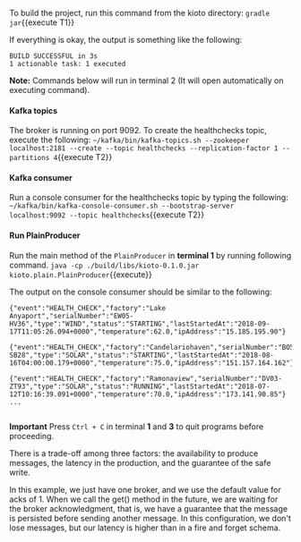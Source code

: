To build the project, run this command from the kioto directory:
`gradle jar`{{execute T1}} 

If everything is okay, the output is something like the following:

```
BUILD SUCCESSFUL in 3s
1 actionable task: 1 executed
```


**Note:** Commands below will run in terminal 2 (It will open automatically on executing command). 

#### Kafka topics
The broker is running on port 9092. To create the healthchecks topic, execute the following:
`~/kafka/bin/kafka-topics.sh --zookeeper localhost:2181 --create --topic healthchecks --replication-factor 1 --partitions 4`{{execute T2}} 


#### Kafka consumer
Run a console consumer for the healthchecks topic by typing the following:
`~/kafka/bin/kafka-console-consumer.sh --bootstrap-server localhost:9092 --topic healthchecks`{{execute T2}} 


#### Run PlainProducer
Run the main method of the `PlainProducer` in **terminal 1** by running following command.
`java -cp ./build/libs/kioto-0.1.0.jar kioto.plain.PlainProducer`{{execute}} 


The output on the console consumer should be similar to the following:

```
{"event":"HEALTH_CHECK","factory":"Lake Anyaport","serialNumber":"EW05-HV36","type":"WIND","status":"STARTING","lastStartedAt":"2018-09-17T11:05:26.094+0000","temperature":62.0,"ipAddress":"15.185.195.90"}

{"event":"HEALTH_CHECK","factory":"Candelariohaven","serialNumber":"BO58-SB28","type":"SOLAR","status":"STARTING","lastStartedAt":"2018-08-16T04:00:00.179+0000","temperature":75.0,"ipAddress":"151.157.164.162"}

{"event":"HEALTH_CHECK","factory":"Ramonaview","serialNumber":"DV03-ZT93","type":"SOLAR","status":"RUNNING","lastStartedAt":"2018-07-12T10:16:39.091+0000","temperature":70.0,"ipAddress":"173.141.90.85"}
...
 
```

**Important** Press `Ctrl + C` in terminal **1** and **3** to quit programs before proceeding.


There is a trade-off among three factors: the availability to produce messages, the latency in the production, and the guarantee of the safe write.

In this example, we just have one broker, and we use the default value for acks of 1. When we call the get() method in the future, we are waiting for the broker acknowledgment, that is, we have a guarantee that the message is persisted before sending another message. In this configuration, we don't lose messages, but our latency is higher than in a fire and forget schema.